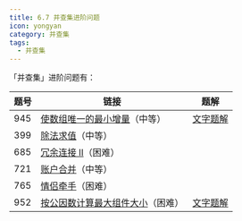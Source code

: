 ```yaml
---
title: 6.7 并查集进阶问题
icon: yongyan
category: 并查集
tags:
  - 并查集
---
```


「并查集」进阶问题有：

| 题号 | 链接                                                         | 题解                                                         |
| ---- | ------------------------------------------------------------ | ------------------------------------------------------------ |
| 945  | [使数组唯一的最小增量](https://leetcode-cn.com/problems/minimum-increment-to-make-array-unique/)（中等） | [文字题解](https://leetcode-cn.com/problems/minimum-increment-to-make-array-unique/solution/tan-xin-suan-fa-bing-cha-ji-java-by-liweiwei1419/) |
| 399  | [除法求值](https://leetcode-cn.com/problems/evaluate-division)（中等） |                                                              |
| 685  | [冗余连接 II](https://leetcode-cn.com/problems/redundant-connection-ii/)（困难） |                                                              |
| 721  | [账户合并](https://leetcode-cn.com/problems/accounts-merge/)（中等） |                                                              |
| 765  | [情侣牵手](https://leetcode-cn.com/problems/couples-holding-hands)（困难） |                                                              |
| 952  | [按公因数计算最大组件大小](https://leetcode-cn.com/problems/largest-component-size-by-common-factor)（困难） | [文字题解](https://leetcode-cn.com/problems/largest-component-size-by-common-factor/solution/bing-cha-ji-java-python-by-liweiwei1419/) |